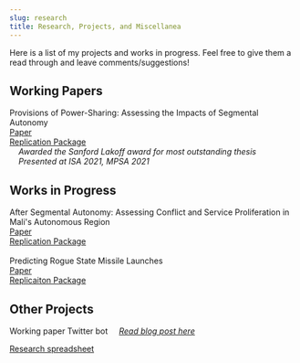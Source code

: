 ```yaml
---
slug: research
title: Research, Projects, and Miscellanea
---
```


Here is a list of my projects and works in progress. Feel free to give them a read through and leave comments/suggestions! 

## Working Papers
Provisions of Power-Sharing: Assessing the Impacts of Segmental Autonomy \
[Paper](https://github.com/tjbrailey/SeniorThesis/blob/master/paper/psp.pdf) \
[Replication Package](https://github.com/tjbrailey/SeniorThesis) \
&nbsp;&nbsp;&nbsp;  *Awarded the Sanford Lakoff award for most outstanding thesis* \
&nbsp;&nbsp;&nbsp;  *Presented at ISA 2021, MPSA 2021*

## Works in Progress
After Segmental Autonomy: Assessing Conflict and Service Proliferation in Mali's Autonomous Region \
[Paper](https://github.com/tjbrailey/RegionalAutonomyGIS/blob/master/paper/reg_aut_mali.pdf) \
[Replication Package](https://github.com/tjbrailey/RegionalAutonomyGIS) \
\
Predicting Rogue State Missile Launches \
[Paper](https://github.com/tjbrailey/MissileTest/blob/master/paper/rouge_state_missiles.pdf) \
[Replicaiton Package](https://github.com/tjbrailey/MissileTest)

## Other Projects
Working paper Twitter bot
&nbsp;&nbsp;&nbsp; *[Read blog post here]()*

[Research spreadsheet](https://docs.google.com/spreadsheets/d/1OV1zvSEG_ZgbOzszf24NK0bsescvAICYEsPyYdo1Szw/edit#gid=788107640)
